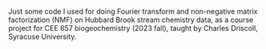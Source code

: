 Just some code I used for doing Fourier transform and non-negative matrix factorization (NMF) on Hubbard Brook stream chemistry data, as a course project for CEE 657 biogeochemistry (2023 fall), taught by Charles Driscoll, Syracuse University.